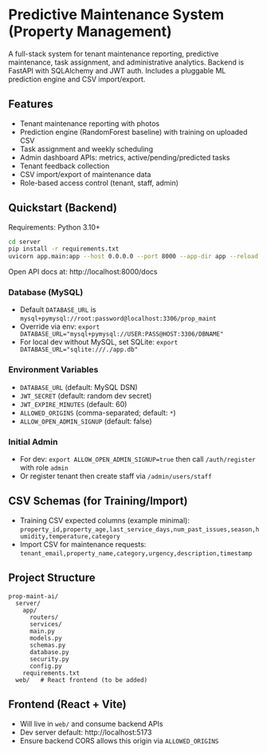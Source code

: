 # Predictive Maintenance System (Property Management)

A full-stack system for tenant maintenance reporting, predictive maintenance, task assignment, and administrative analytics. Backend is FastAPI with SQLAlchemy and JWT auth. Includes a pluggable ML prediction engine and CSV import/export.

## Features
- Tenant maintenance reporting with photos
- Prediction engine (RandomForest baseline) with training on uploaded CSV
- Task assignment and weekly scheduling
- Admin dashboard APIs: metrics, active/pending/predicted tasks
- Tenant feedback collection
- CSV import/export of maintenance data
- Role-based access control (tenant, staff, admin)

## Quickstart (Backend)

Requirements: Python 3.10+

```bash
cd server
pip install -r requirements.txt
uvicorn app.main:app --host 0.0.0.0 --port 8000 --app-dir app --reload
```

Open API docs at: http://localhost:8000/docs

### Database (MySQL)
- Default `DATABASE_URL` is `mysql+pymysql://root:password@localhost:3306/prop_maint`
- Override via env: `export DATABASE_URL="mysql+pymysql://USER:PASS@HOST:3306/DBNAME"`
- For local dev without MySQL, set SQLite: `export DATABASE_URL="sqlite:///./app.db"`

### Environment Variables
- `DATABASE_URL` (default: MySQL DSN)
- `JWT_SECRET` (default: random dev secret)
- `JWT_EXPIRE_MINUTES` (default: 60)
- `ALLOWED_ORIGINS` (comma-separated; default: `*`)
- `ALLOW_OPEN_ADMIN_SIGNUP` (default: false)

### Initial Admin
- For dev: `export ALLOW_OPEN_ADMIN_SIGNUP=true` then call `/auth/register` with role `admin`
- Or register tenant then create staff via `/admin/users/staff`

## CSV Schemas (for Training/Import)
- Training CSV expected columns (example minimal): `property_id,property_age,last_service_days,num_past_issues,season,humidity,temperature,category`
- Import CSV for maintenance requests: `tenant_email,property_name,category,urgency,description,timestamp`

## Project Structure
```
prop-maint-ai/
  server/
    app/
      routers/
      services/
      main.py
      models.py
      schemas.py
      database.py
      security.py
      config.py
    requirements.txt
  web/   # React frontend (to be added)
```

## Frontend (React + Vite)
- Will live in `web/` and consume backend APIs
- Dev server default: http://localhost:5173
- Ensure backend CORS allows this origin via `ALLOWED_ORIGINS`